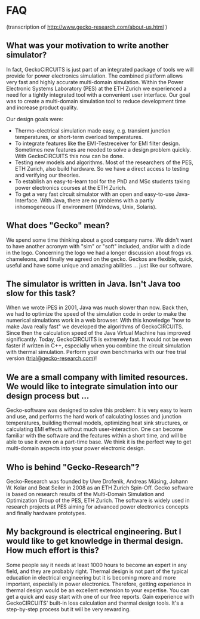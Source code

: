 # FAQ 
(transcription of http://www.gecko-research.com/about-us.html )
## What was your motivation to write another simulator?

In fact, GeckoCIRCUITS is just part of an integrated package of tools we will provide for power electronics simulation. The combined platform allows very fast and highly accurate multi-domain simulation. Within the Power Electronic Systems Laboratory (PES) at the ETH Zurich we experienced a need for a tightly integrated tool with a convenient user interface. Our goal was to create a multi-domain simulation tool to reduce development time and increase product quality.

Our design goals were:

- Thermo-electrical simulation made easy, e.g. transient junction temperatures, or short-term overload temperatures.
- To integrate features like the EMI-Testreceiver for EMI filter design. Sometimes new features are needed to solve a design problem quickly. With GeckoCIRCUITS this now can be done.
- Testing new models and algorithms. Most of the researchers of the PES, ETH Zurich, also build hardware. So we have a direct access to testing and verifying our theories.
- To establish an easy-to-learn tool for the PhD and MSc students taking power electronics courses at the ETH Zurich.
- To get a very fast circuit simulator with an open and easy-to-use Java-Interface.
With Java, there are no problems with a partly inhomogeneous IT environment (Windows, Unix, Solaris).

## What does "Gecko" mean?

We spend some time thinking about a good company name. We didn't want to have another acronym with "sim" or "soft" included, and/or with a diode in the logo. Concerning the logo we had a longer discussion about frogs vs. chameleons, and finally we agreed on the gecko. Geckos are flexible, quick, useful and have some unique and amazing abilities ... just like our software.

## The simulator is written in Java. Isn't Java too slow for this task?

When we wrote iPES in 2001, Java was much slower than now. Back then, we had to optimize the speed of the simulation code in order to make the numerical simulations work in a web browser. With this knowledge "how to make Java really fast" we developed the algorithms of GeckoCIRCUITS. Since then the calculation speed of the Java Virtual Machine has improved significantly. Today, GeckoCIRCUITS is extremely fast. It would not be even faster if written in C++, especially when you combine the circuit simulation with thermal simulation. Perform your own benchmarks with our free trial version (trial@gecko-research.com)!

## We are a small company with limited resources. We would like to integrate simulation into our design process but ...

Gecko-software was designed to solve this problem: It is very easy to learn and use, and performs the hard work of calculating losses and junction temperatures, building thermal models, optimizing heat sink structures, or calculating EMI effects without much user-interaction. One can become familiar with the software and the features within a short time, and will be able to use it even on a part-time base. We think it is the perfect way to get multi-domain aspects into your power electronic design.

## Who is behind "Gecko-Research"?

Gecko-Research was founded by Uwe Drofenik, Andreas Müsing, Johann W. Kolar and Beat Seiler in 2008 as an ETH Zurich Spin-Off. Gecko software is based on research results of the Multi-Domain Simulation and Optimization Group of the PES, ETH Zurich. The software is widely used in research projects at PES aiming for advanced power electronics concepts and finally hardware prototypes.

## My background is electrical engineering. But I would like to get knowledge in thermal design. How much effort is this?

Some people say it needs at least 1000 hours to become an expert in any field, and they are probably right. Thermal design is not part of the typical education in electrical engineering but it is becoming more and more important, especially in power electronics. Therefore, getting experience in thermal design would be an excellent extension to your expertise. You can get a quick and easy start with one of our free reports. Gain experience with GeckoCIRCUITS' built-in loss calculation and thermal design tools. It's a step-by-step process but it will be very rewarding.

